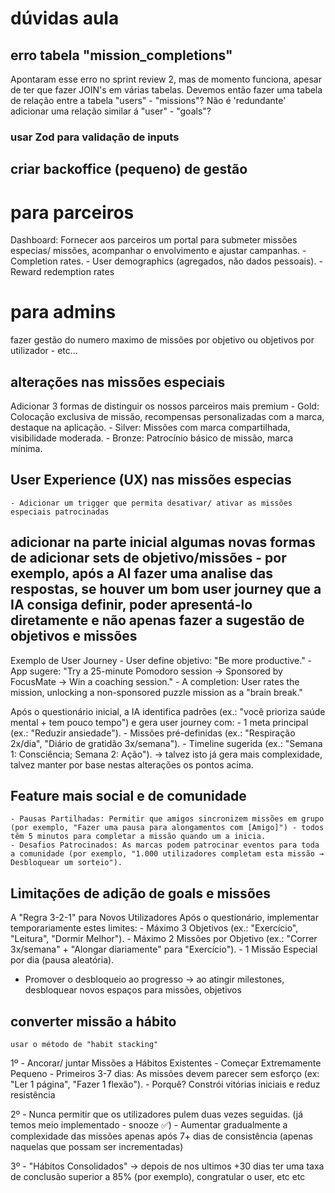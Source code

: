 # dúvidas aula

## erro tabela "mission_completions"
Apontaram esse erro no sprint review 2, mas de momento funciona, apesar de ter que fazer JOIN's em várias tabelas.
Devemos então fazer uma tabela de relação entre a tabela "users" - "missions"? Não é 'redundante' adicionar uma relação similar á "user" - "goals"?


### usar Zod para validação de inputs

## criar backoffice (pequeno) de gestão

# para parceiros
Dashboard: Fornecer aos parceiros um portal para submeter missões especias/ missões, acompanhar o envolvimento e ajustar campanhas.
    - Completion rates.
    - User demographics (agregados, não dados pessoais).
    - Reward redemption rates

# para admins
fazer gestão do numero maximo de missões por objetivo ou objetivos por utilizador - etc...

## alterações nas missões especiais
Adicionar 3 formas de distinguir os nossos parceiros mais premium
    - Gold: Colocação exclusiva de missão, recompensas personalizadas com a marca, destaque na aplicação.
    - Silver: Missões com marca compartilhada, visibilidade moderada.
    - Bronze: Patrocínio básico de missão, marca mínima.

## User Experience (UX) nas missões especias
    - Adicionar um trigger que permita desativar/ ativar as missões especiais patrocinadas

## adicionar na parte inicial algumas novas formas de adicionar sets de objetivo/missões - por exemplo, após a AI fazer uma analise das respostas, se houver um bom user journey que a IA consiga definir, poder apresentá-lo diretamente e não apenas fazer a sugestão de objetivos e missões
Exemplo de User Journey
    - User define objetivo: "Be more productive."
    - App sugere: "Try a 25-minute Pomodoro session → Sponsored by FocusMate → Win a coaching session."
    - A completion: User rates the mission, unlocking a non-sponsored puzzle mission as a "brain break."


Após o questionário inicial, a IA identifica padrões (ex.: "você prioriza saúde mental + tem pouco tempo") e gera user journey com:
    - 1 meta principal (ex.: "Reduzir ansiedade").
    - Missões pré-definidas (ex.: "Respiração 2x/dia", "Diário de gratidão 3x/semana").
    - Timeline sugerida (ex.: "Semana 1: Consciência; Semana 2: Ação"). -> talvez isto já gera mais complexidade, talvez manter por base nestas alterações os pontos acima.

## Feature mais social e de comunidade
    - Pausas Partilhadas: Permitir que amigos sincronizem missões em grupo (por exemplo, "Fazer uma pausa para alongamentos com [Amigo]") - todos têm 5 minutos para completar a missão quando um a inicia.
    - Desafios Patrocinados: As marcas podem patrocinar eventos para toda a comunidade (por exemplo, "1.000 utilizadores completam esta missão → Desbloquear um sorteio").

## Limitações de adição de goals e missões
A "Regra 3-2-1" para Novos Utilizadores
Após o questionário, implementar temporariamente estes limites: 
    - Máximo 3 Objetivos (ex.: "Exercício", "Leitura", "Dormir Melhor"). 
    - Máximo 2 Missões por Objetivo (ex.: "Correr 3x/semana" + "Alongar diariamente" para "Exercício"). 
    - 1 Missão Especial por dia (pausa aleatória).

- Promover o desbloqueio ao progresso -> ao atingir milestones, desbloquear novos espaços para missões, objetivos

## converter missão a hábito 
    usar o método de "habit stacking"
1º
    - Ancorar/ juntar Missões a Hábitos Existentes
    - Começar Extremamente Pequeno
        - Primeiros 3-7 dias: As missões devem parecer sem esforço (ex: "Ler 1 página", "Fazer 1 flexão").
        - Porquê? Constrói vitórias iniciais e reduz resistência

2º
    - Nunca permitir que os utilizadores pulem duas vezes seguidas. (já temos meio implementado - snooze ✅)
    - Aumentar gradualmente a complexidade das missões apenas após 7+ dias de consistência (apenas naquelas que possam ser incrementadas)

3º
    - "Hábitos Consolidados" -> depois de nos ultimos +30 dias ter uma taxa de conclusão superior a 85% (por exemplo), congratular o user, etc etc

